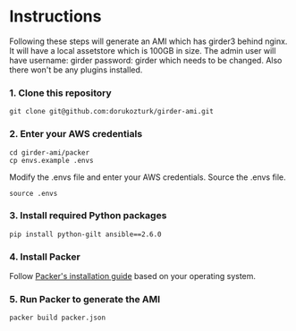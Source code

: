 # Instructions

Following these steps will generate an AMI which has girder3 behind nginx.
It will have a local assetstore which is 100GB in size.
The admin user will have username: girder password: girder which needs to be changed.
Also there won't be any plugins installed.

### 1. Clone this repository
```
git clone git@github.com:dorukozturk/girder-ami.git
```

### 2. Enter your AWS credentials
```
cd girder-ami/packer
cp envs.example .envs
```

Modify the .envs file and enter your AWS credentials.
Source the .envs file.
```
source .envs
```

### 3. Install required Python packages
```
pip install python-gilt ansible==2.6.0
```

### 4. Install Packer
Follow [Packer's installation guide](https://www.packer.io/intro/getting-started/install.html) based on your operating system.

### 5. Run Packer to generate the AMI
```
packer build packer.json
```
